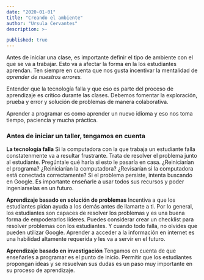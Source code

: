 ```yaml
---
date: "2020-01-01"
title: "Creando el ambiente"
author: "Ursula Cervantes"
description: >-

published: true
---
```


Antes de iniciar una clase, es importante definir el tipo de ambiente con el que
se va a trabajar. Esto va a afectar la forma en la los estudiantes aprendan.
Ten siempre en cuenta que nos gusta incentivar la mentalidad de *aprender de nuestros errores.*

Entender que la tecnología falla y que eso es parte del proceso de aprendizaje es
crítico durante las clases. Debemos fomentar la exploración, prueba y error y
solución de problemas de manera colaborativa.

Aprender a programar es como aprender un nuevo idioma y eso nos toma tiempo,
paciencia y mucha práctica.

### Antes de iniciar un taller, tengamos en cuenta

**La tecnología falla**
Si la computadora con la que trabaja un estudiante falla constatenmente va a
resultar frustrante. Trata de resolver el problema junto al estudiante. Pregúntale
qué haría si esto le pasaría en casa. ¿Reiniciarían el programa? ¿Reiniciarían la
computadora? ¿Revisarían si la computadora está conectada correctamente? Si el
problema persiste, intenta buscando en Google. Es importante enseñarle a usar
todos sus recursos y poder ingeniarselas en un futuro.

**Aprendizaje basado en solución de problemas**
Incentiva a que los estudiantes pidan ayuda a los demás antes de llamarte a ti.
Por lo general, los estudiantes son capaces de resolver los problemas y es una
buena forma de empoderarlos líderes. Puedes considerar crear un checklist para
resolver problemas con los estudiantes. Y cuando todo falla, no olvides que pueden
utilizar Google. Aprender a acceder a la información en internet es una habilidad
altamente requerida y les va a servir en el futuro.

**Aprendizaje basado en investigación**
Tengamos en cuenta de que enseñarles a programar es el punto de inicio. Permitir
que los estudiantes propongan ideas y se resuelvan sus dudas es un paso muy
importante en su proceso de aprendizaje.
